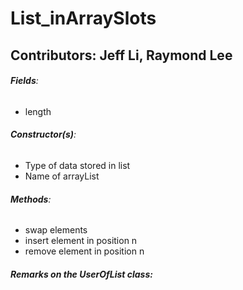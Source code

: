 # **List_inArraySlots**
## **Contributors**: Jeff Li, Raymond Lee
###### **Fields**:
- length
###### **Constructor(s)**:
- Type of data stored in list
- Name of arrayList 
###### **Methods**:
- swap elements
- insert element in position n
- remove element in position n
##### **Remarks on the UserOfList class**:
